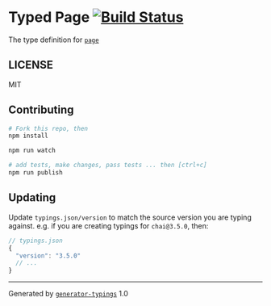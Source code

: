 # Typed Page  [![Build Status](https://travis-ci.org/typed-typings/visionmedia-page.js.svg?branch=master)](https://travis-ci.org/typed-typings/visionmedia-page.js)


The type definition for [`page`](git://github.com/visionmedia/page.js.git)

## LICENSE

MIT

## Contributing

```sh
# Fork this repo, then
npm install

npm run watch

# add tests, make changes, pass tests ... then [ctrl+c]
npm run publish
```

## Updating

Update `typings.json/version` to match the source version you are typing against.
e.g. if you are creating typings for `chai@3.5.0`, then:

```js
// typings.json
{
  "version": "3.5.0"
  // ...
}
```

----

Generated by [`generator-typings`](https://github.com/typings/generator-typings) 1.0

